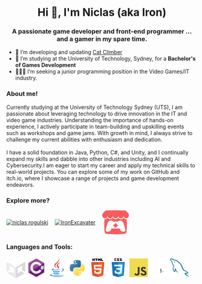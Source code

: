 <h1 align="center">Hi 👋, I'm Niclas (aka Iron)</h1>
<h3 align="center">A passionate game developer and front-end programmer ... and a gamer in my spare time.</h3>
<ul>
  <li>🔭 I’m developing and updating <a target="_blank" rel="noreferrer noopener" href="https://niclas-rogulski.itch.io/cat-climber">Cat Climber</a></li>
  <li>🌱 I’m studying at the University of Technology, Sydney, for a <strong>Bachelor's of Games Development</strong></li>
  <li>👨🏻‍💼 I’m seeking a junior programming position in the Video Games/IT industry.</li>
</ul>
<h3 align="left">About me!</h3>
<p align="left">Currently studying at the University of Technology Sydney (UTS), I am passionate about leveraging technology to drive innovation in the IT and video game industries. Understanding the importance of hands-on experience, I actively participate in team-building and upskilling events such as workshops and game jams. With growth in mind, I always strive to challenge my current abilities with enthusiasm and dedication.<br><br>I have a solid foundation in Java, Python, C#, and Unity, and I continually expand my skills and dabble into other industries including AI and Cybersecurity.I am eager to start my career and apply my technical skills to real-world projects. You can explore some of my work on GitHub and itch.io, where I showcase a range of projects and game development endeavors.</p>
<h3 align="left">Explore more?</h3>
<p align="left">
  <a target="_blank" rel="noreferrer noopener" href="https://www.linkedin.com/in/niclas-rogulski-459845302"><img title="niclas rogulski" width="70" alt="niclas rogulski" src="https://raw.githubusercontent.com/rahuldkjain/github-profile-readme-generator/master/src/images/icons/Social/linked-in-alt.svg" align="center"></a> 
  <a target="_blank" rel="noreferrer noopener" href="https://github.com/IronExcavater/IronExcavater"><img width="70" alt="IronExcavater" src="https://raw.githubusercontent.com/rahuldkjain/github-profile-readme-generator/master/src/images/icons/Social/github.svg" align="center"></a> 
  <a target="_blank" rel="noreferrer noopener" href="https://niclas-rogulski.itch.io"><img width="70" alt="niclas rogulski" src="https://raw.githubusercontent.com/IronExcavater/IronExcavater/master/icons/itchio-textless-red.svg" align="center"></a>
</p>
<h3 align="left">Languages and Tools:</h3>
<p align="left">
  <a target="_blank" rel="noreferrer noopener" href="https://unity.com/products/unity-engine"><img width="50" alt="Unity" src="https://raw.githubusercontent.com/IronExcavater/IronExcavater/master/icons/new-unity-white.svg" align="center"></a>
  <a target="_blank" rel="noreferrer noopener" href="https://dotnet.microsoft.com/en-us/languages/csharp"><img width="50" alt="C# icon" src="https://raw.githubusercontent.com/devicons/devicon/master/icons/csharp/csharp-original.svg" align="center"></a>
  <a target="_blank" rel="noreferrer noopener" href="https://www.java.com"><img width="50" alt="Java" src="https://raw.githubusercontent.com/devicons/devicon/master/icons/java/java-original.svg" align="center"></a>
  <a target="_blank" rel="noreferrer noopener" href="https://www.python.org"><img width="50" alt="Python" src="https://raw.githubusercontent.com/devicons/devicon/master/icons/python/python-original.svg" align="center"></a>
  <a target="_blank" rel="noreferrer noopener" href="https://developer.mozilla.org/en-US/docs/Web/HTML"><img width="50" alt="HTML5" src="https://raw.githubusercontent.com/devicons/devicon/master/icons/html5/html5-original-wordmark.svg" align="center"></a>
  <a target="_blank" rel="noreferrer noopener" href="https://developer.mozilla.org/en-US/docs/Web/CSS"><img width="50" alt="CSS3" src="https://raw.githubusercontent.com/devicons/devicon/master/icons/css3/css3-original-wordmark.svg" align="center"></a>
  <a target="_blank" rel="noreferrer noopener" href="https://developer.mozilla.org/en-US/docs/Web/JavaScript"><img width="50" alt="JavaScript" src="https://raw.githubusercontent.com/devicons/devicon/master/icons/javascript/javascript-original.svg" align="center"></a>
  <a target="_blank" rel="noreferrer noopener" href="https://tiswww.case.edu/php/chet/bash/bashtop.html"><img width="50" alt="Bash" src="https://raw.githubusercontent.com/IronExcavater/IronExcavater/master/icons/bash-white.svg" align="center"></a>
  <a target="_blank" rel="noreferrer noopener" href="https://www.mysql.com"><img width="50" alt="MySQL" src="https://raw.githubusercontent.com/devicons/devicon/master/icons/mysql/mysql-original.svg" align="center"></a>
</p>
